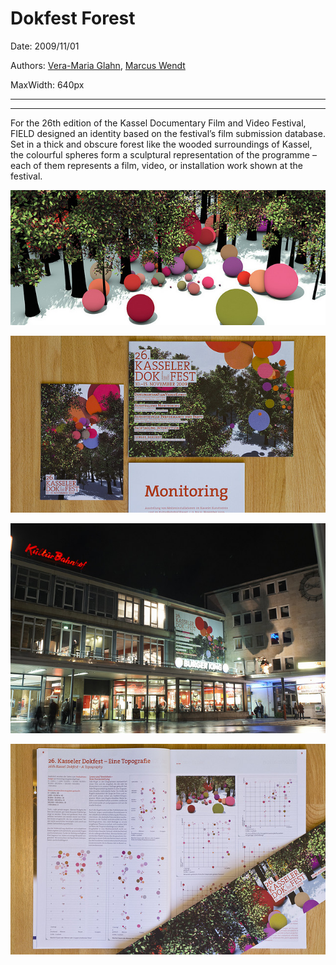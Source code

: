 # Dokfest Forest

Date: 2009/11/01

Authors: [Vera-Maria Glahn](http://field.io), [Marcus Wendt](http://field.io)

MaxWidth: 640px

---
---

For the 26th edition of the Kassel Documentary Film and Video Festival, FIELD designed an identity based on the festival’s film submission database. Set in a thick and obscure forest like the wooded surroundings of Kassel, the colourful spheres form a sculptural representation of the programme – each of them represents a film, video, or installation work shown at the festival.

![](od01.jpg)

![](do04.jpg)

![](do03.jpg)

![](do02.jpg)
